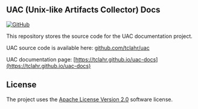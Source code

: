 ## UAC (Unix-like Artifacts Collector) Docs

[![GitHub](https://img.shields.io/github/license/tclahr/uac-docs?style=flat)](LICENSE)

This repository stores the source code for the UAC documentation project.

UAC source code is available here: [github.com/tclahr/uac](https://github.com/tclahr/uac)

UAC documentation page: [https://tclahr.github.io/uac-docs](https://tclahr.github.io/uac-docs)

## License

The project uses the [Apache License Version 2.0](LICENSE) software license.
